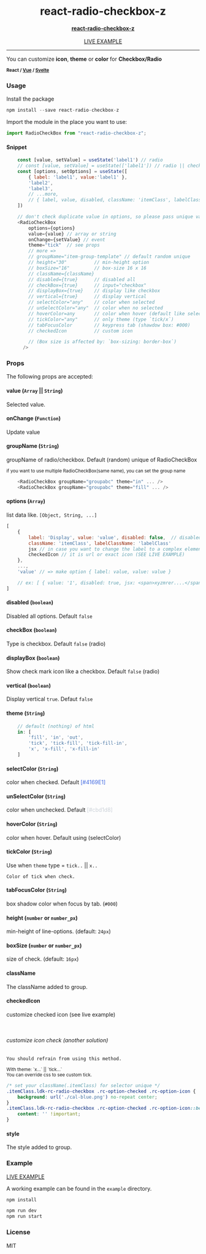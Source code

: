 <div align="center">
    <h1>react-radio-checkbox-z</h1>
    <strong>
        <a href="https://github.com/delpikye-v/react-radio-checkbox">react-radio-checkbox-z</a>
    </strong>
    <br />
    <br />
    <a href="https://codesandbox.io/s/react-radio-checkbox-z-51sg3">LIVE EXAMPLE</a>
</div>

---
<span>You can customize <b>icon</b>, <b>theme</b> or <b>color</b> for <b>Checkbox/Radio</b></span>

<b><small>React / <a href="https://www.npmjs.com/package/vue-radio-checkbox-z">Vue</a> / <a href="https://www.npmjs.com/package/svelte-radio-checkbox-z">Svelte</a></small></b>

### Usage
Install the package 
```js
npm install --save react-radio-checkbox-z
```

Import the module in the place you want to use:
```js
import RadioCheckBox from "react-radio-checkbox-z";
```

#### Snippet
```js
    const [value, setValue] = useState('label1') // radio
    // const [value, setValue] = useState(['label1']) // radio || checkbox
    const [options, setOptions] = useState([
        { label: 'label1', value:'label1' },
        'label2',
        'label3',
        // ...more,
        // { label, value, disabled, className: 'itemClass', labelClassName: 'labelClass' },
    ])

    // don't check duplicate value in options, so please pass unique value
    <RadioCheckBox
        options={options}
        value={value} // array or string
        onChange={setValue} // event
        theme="tick"  // see props
        // more =>
        // groupName="item-group-template" // default random unique
        // height="30"          // min-height option
        // boxSize="16"         // box-size 16 x 16
        // className={className}
        // disabled={true}      // disabled all
        // checkBox={true}      // input="checkbox"
        // displayBox={true}    // display like checkbox
        // vertical={true}      // display vertical
        // selectColor="any"    // color when selected
        // unSelectColor="any"  // color when no selected
        // hoverColor=any       // color when hover (default like selectColor)
        // tickColor="any"      // only theme (type `tick/x`)
        // tabFocusColor        // keypress tab (shawdow box: #000)
        // checkedIcon          // custom icon

        // (Box size is affected by: `box-sizing: border-box`)
      />
```

### Props

The following props are accepted:

#### value (`Array` || `String`)

Selected value.

#### onChange (`Function`)
Update value

#### groupName (`String`)
<p>groupName of radio/checkbox. Default (random) unique of RadioCheckBox</p>

<small>if you want to use multiple RadioCheckBox(same name), you can set the group name</small>
```js
    <RadioCheckBox groupName="groupabc" theme="in" ... />
    <RadioCheckBox groupName="groupabc" theme="fill" ... />
```

#### options (`Array`)
list data like. `[Object, String, ...]`
```js
[
    {
        label: 'Display', value: 'value', disabled: false,  // disabled option
        className: 'itemClass', labelClassName: 'labelClass'
        jsx // in case you want to change the label to a complex element,
        checkedIcon // it is url or exact icon (SEE LIVE EXAMPLE)
    },
    ...,
    'value' // => make option { label: value, value: value }

    // ex: [ { value: '1', disabled: true, jsx: <span>xyzmrer....</span> }... ]
]
```

#### disabled (`boolean`)
Disabled all options. Default `false`

#### checkBox (`boolean`)
Type is checkbox. Default `false` (radio)


#### displayBox (`boolean`)
Show check mark icon like a checkbox. Default `false` (radio)


#### vertical (`boolean`)
Display vertical `true`. Defaut `false`


#### theme (`String`)
```js
    // default (nothing) of html
    in: [
        'fill', 'in', 'out',
        'tick', 'tick-fill', 'tick-fill-in',
        'x', 'x-fill', 'x-fill-in'
    ]
```


#### selectColor (`String`)

color when checked. Default <span style="color: #4169E1">[#4169E1]</span>


#### unSelectColor (`String`)

color when unchecked. Default <span style="color: #cbd1d8;">[#cbd1d8]</span>

#### hoverColor (`String`)

color when hover. Default using (selectColor)


#### tickColor (`String`)
Use when `theme` type = `tick..` || `x..`

`Color of tick when check.`


#### tabFocusColor (`String`)
box shadow color when focus by tab. (`#000`)             

#### height (`number` or `number_px`)
min-height of line-options. (default: `24px`)

#### boxSize (`number` or `number_px`)
size of check. (default: `16px`)

#### className
The className added to group.

#### checkedIcon

customize checked icon (see live example)


<br />

###### customize icon check (another solution)
`You should refrain from using this method.`

<small>
With theme: `x...` || `tick...` <br />You can override css to see custom tick.
</small>

```css
/* set your className(.itemClass) for selector unique */
.itemClass.ldk-rc-radio-checkbox .rc-option-checked .rc-option-icon {
    background: url('./cal-blue.png') no-repeat center;
}
.itemClass.ldk-rc-radio-checkbox .rc-option-checked .rc-option-icon::before {
    content: '' !important;
}
```

#### style
The style added to group.

### Example
<a href="https://codesandbox.io/s/react-radio-checkbox-z-51sg3">LIVE EXAMPLE</a>

A working example can be found in the `example` directory.

```js
npm install
```
```js
npm run dev
npm run start
```

### License
MIT
